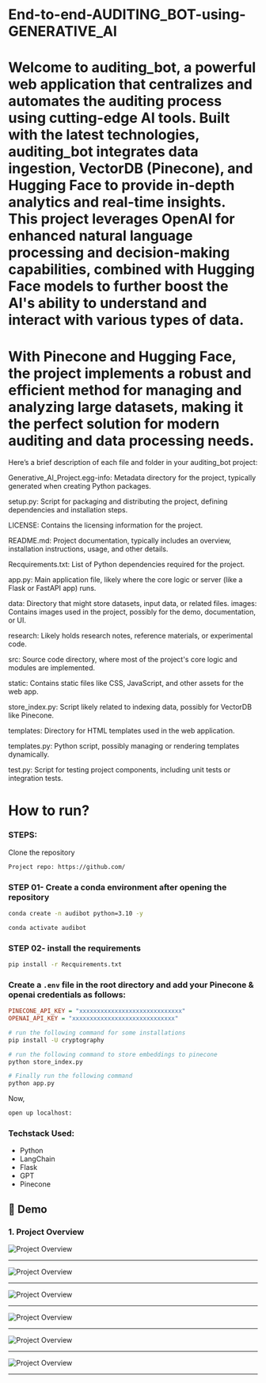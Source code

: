 # End-to-end-AUDITING_BOT-using-GENERATIVE_AI

# Welcome to auditing_bot, a powerful web application that centralizes and automates the auditing process using cutting-edge AI tools. Built with the latest technologies, auditing_bot integrates data ingestion, VectorDB (Pinecone), and Hugging Face to provide in-depth analytics and real-time insights. This project leverages OpenAI for enhanced natural language processing and decision-making capabilities, combined with Hugging Face models to further boost the AI's ability to understand and interact with various types of data.
# With Pinecone and Hugging Face, the project implements a robust and efficient method for managing and analyzing large datasets, making it the perfect solution for modern auditing and data processing needs.

Here’s a brief description of each file and folder in your auditing_bot project:

Generative_AI_Project.egg-info: Metadata directory for the project, typically generated when creating Python packages.


setup.py: Script for packaging and distributing the project, defining dependencies and installation steps.


LICENSE: Contains the licensing information for the project.


README.md: Project documentation, typically includes an overview, installation instructions, usage, and other details.


Recquirements.txt: List of Python dependencies required for the project.


app.py: Main application file, likely where the core logic or server (like a Flask or FastAPI app) runs.


data: Directory that might store datasets, input data, or related files.
images: Contains images used in the project, possibly for the demo, documentation, or UI.


research: Likely holds research notes, reference materials, or experimental code.


src: Source code directory, where most of the project's core logic and modules are implemented.


static: Contains static files like CSS, JavaScript, and other assets for the web app.


store_index.py: Script likely related to indexing data, possibly for VectorDB like Pinecone.


templates: Directory for HTML templates used in the web application.


templates.py: Python script, possibly managing or rendering templates dynamically.


test.py: Script for testing project components, including unit tests or integration tests.


# How to run?
### STEPS:

Clone the repository

```bash
Project repo: https://github.com/
```
### STEP 01- Create a conda environment after opening the repository

```bash
conda create -n audibot python=3.10 -y
```

```bash
conda activate audibot
```


### STEP 02- install the requirements
```bash
pip install -r Recquirements.txt
```


### Create a `.env` file in the root directory and add your Pinecone & openai credentials as follows:

```ini
PINECONE_API_KEY = "xxxxxxxxxxxxxxxxxxxxxxxxxxxxx"
OPENAI_API_KEY = "xxxxxxxxxxxxxxxxxxxxxxxxxxxxx"
```


```bash
# run the following command for some installations
pip install -U cryptography

```

```bash
# run the following command to store embeddings to pinecone
python store_index.py
```

```bash
# Finally run the following command
python app.py
```

Now,
```bash
open up localhost:
```




### Techstack Used:

- Python
- LangChain
- Flask
- GPT
- Pinecone
## 🚀 Demo

### 1. **Project Overview**
![Project Overview](images/output_1.png)

---
![Project Overview](images/output_2.png)

---
![Project Overview](images/output_3.png)

---
![Project Overview](images/output_4.png)

---
![Project Overview](images/output_5.png)

---
![Project Overview](images/output_6.png)

---






    